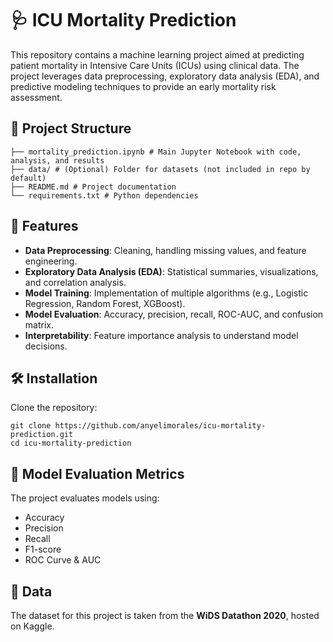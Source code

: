 # 🩺 ICU Mortality Prediction

This repository contains a machine learning project aimed at predicting patient mortality in Intensive Care Units (ICUs) using clinical data. The project leverages data preprocessing, exploratory data analysis (EDA), and predictive modeling techniques to provide an early mortality risk assessment.

## 📂 Project Structure
```
├── mortality_prediction.ipynb # Main Jupyter Notebook with code, analysis, and results
├── data/ # (Optional) Folder for datasets (not included in repo by default)
├── README.md # Project documentation
└── requirements.txt # Python dependencies
```
## 🚀 Features

- **Data Preprocessing**: Cleaning, handling missing values, and feature engineering.
- **Exploratory Data Analysis (EDA)**: Statistical summaries, visualizations, and correlation analysis.
- **Model Training**: Implementation of multiple algorithms (e.g., Logistic Regression, Random Forest, XGBoost).
- **Model Evaluation**: Accuracy, precision, recall, ROC-AUC, and confusion matrix.
- **Interpretability**: Feature importance analysis to understand model decisions.

## 🛠️ Installation

Clone the repository:
   ```
   git clone https://github.com/anyelimorales/icu-mortality-prediction.git
   cd icu-mortality-prediction
   ```
   
## 🧪 Model Evaluation Metrics
The project evaluates models using:

- Accuracy
- Precision
- Recall
- F1-score
- ROC Curve & AUC

## 📂 Data
The dataset for this project is taken from the **WiDS Datathon 2020**, hosted on Kaggle.
